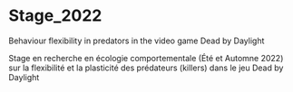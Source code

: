 # Stage_2022
Behaviour flexibility in predators in the video game Dead by Daylight

Stage en recherche en écologie comportementale (Été et Automne 2022) sur la flexibilité et la plasticité des prédateurs (killers) dans le jeu Dead by Daylight
